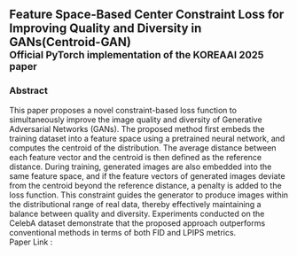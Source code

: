 ## Feature Space-Based Center Constraint Loss for Improving Quality and Diversity in GANs(Centroid-GAN) <br> <sub>Official PyTorch implementation of the KOREAAI 2025 paper</sub>
### <b>Abstract</b><br>
This paper proposes a novel constraint-based loss function to simultaneously improve the image quality and diversity of Generative Adversarial Networks (GANs). The proposed method first embeds the training dataset into a feature space using a pretrained neural network, and computes the centroid of the distribution. The average distance between each feature vector and the centroid is then defined as the reference distance. During training, generated images are also embedded into the same feature space, and if the feature vectors of generated images deviate from the centroid beyond the reference distance, a penalty is added to the loss function. This constraint guides the generator to produce images within the distributional range of real data, thereby effectively maintaining a balance between quality and diversity. Experiments conducted on the CelebA dataset demonstrate that the proposed approach outperforms conventional methods in terms of both FID and LPIPS metrics.
<br>
Paper Link : 
